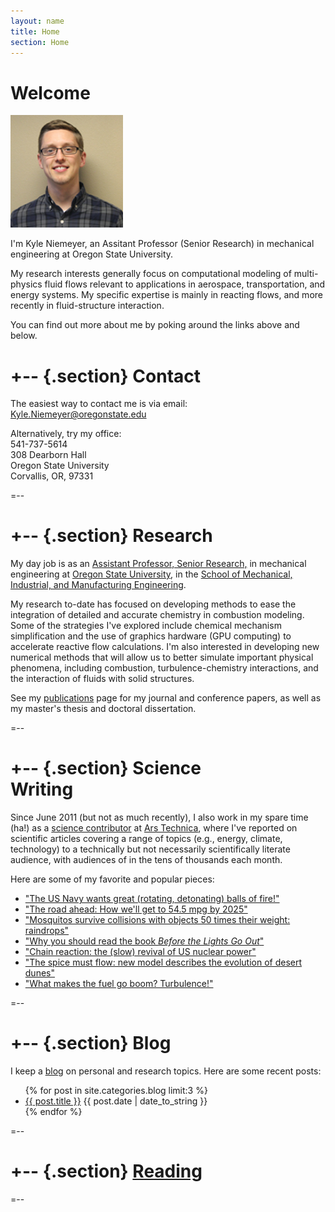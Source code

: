 ```yaml
---
layout: name
title: Home
section: Home
---
```


Welcome
=======

<img class='inset right' src='/images/kyle-niemeyer-web.jpg' title='Kyle Niemeyer' width='180px' />

I'm Kyle Niemeyer, an Assitant Professor (Senior Research) in mechanical engineering at Oregon State University.  


My research interests generally focus on computational modeling of multi-physics fluid flows relevant to applications in aerospace, transportation, and energy systems. My specific expertise is mainly in reacting flows, and more recently in fluid-structure interaction.  

You can find out more about me by poking around the links above and below.  

+--	{.section}
Contact
========

The easiest way to contact me is via email:  
<Kyle.Niemeyer@oregonstate.edu>  

Alternatively, try my office:  
541-737-5614  
308 Dearborn Hall  
Oregon State University  
Corvallis, OR, 97331

=--

+--	{.section}
Research
========

My day job is as an [Assistant Professor, Senior Research,](/work) in mechanical engineering at [Oregon State University](http://oregonstate.edu/), in the [School of Mechanical, Industrial, and Manufacturing Engineering](http://mime.oregonstate.edu).  

My research to-date has focused on developing methods to ease the integration of detailed and accurate chemistry in combustion modeling. Some of the strategies I've explored include chemical mechanism simplification and the use of graphics hardware (GPU computing) to accelerate reactive flow calculations. I'm also interested in developing new numerical methods that will allow us to better simulate important physical phenomena, including combustion,  turbulence-chemistry interactions, and the interaction of fluids with solid structures.  

See my [publications](/work/pubs) page for my journal and conference papers, as well as my master's thesis and doctoral dissertation.  

=--

+-- {.section}
Science <br/> Writing
===============

Since June 2011 (but not as much recently), I also work in my spare time (ha!) as a [science contributor][kylears] at [Ars Technica][ars], where I've reported on scientific articles covering a range of topics (e.g., energy, climate, technology) to a technically but not necessarily scientifically literate audience, with audiences of in the tens of thousands each month.

Here are some of my favorite and popular pieces:

- ["The US Navy wants great (rotating, detonating) balls of fire!"](http://arstechnica.com/science/2012/11/the-us-navy-wants-great-rotating-detonating-balls-of-fire/)
- ["The road ahead: How we'll get to 54.5 mpg by 2025"](http://arstechnica.com/features/2012/10/the-road-ahead-how-well-get-to-54-5-mpg-by-2025/)
- ["Mosquitos survive collisions with objects 50 times their weight: raindrops"](http://arstechnica.com/science/2012/06/mosquitos-survive-collisions-with-objects-50-times-their-weight-raindrops/)
- ["Why you should read the book _Before the Lights Go Out_"](http://arstechnica.com/science/2012/04/why-you-should-read-the-book-before-the-lights-go-out/)
- ["Chain reaction: the (slow) revival of US nuclear power"](http://arstechnica.com/science/2012/03/chain-reaction-the-slow-revival-of-us-nuclear-power/)
- ["The spice must flow: new model describes the evolution of desert dunes"](http://arstechnica.com/science/2012/02/the-spice-must-flow-describing-the-evolution-of-desert-dunes/)
- ["What makes the fuel go boom? Turbulence!"](http://arstechnica.com/science/2011/07/what-makes-the-fuel-go-boom-turbulence/)

=--

+-- {.section}
Blog
=====
I keep a [blog](/blog/) on personal and research topics. Here are some recent posts:

<ul class="compact recent">
  {% for post in site.categories.blog limit:3 %}
  <li>
    <a href="{{ post.url }}">{{ post.title }}</a>
    <span class="date">{{ post.date | date_to_string }}</span>
  </li>
  {% endfor %}
</ul>
=--

+-- {.section}
[Reading](http://www.goodreads.com/kyleniemeyer)
==============================================

<style type="text/css" media="screen">
  .gr_grid_container { /* customize grid container div here. eg: width: 500px; */ }
  .gr_grid_book_container {
    /* customize book cover container div here */
    float: left;
    width: 98px;
    height: 160px;
    padding: 0px 0px;
    overflow: hidden;
  }
</style>
<script type="text/javascript" charset="utf-8" src="https://www.goodreads.com/review/grid_widget/1983734?cover_size=medium&amp;hide_link=&amp;hide_title=true&amp;num_books=20&amp;order=a&amp;shelf=currently-reading&amp;sort=date_added&amp;widget_id=1429216460"> </script>

=--

[kylears]: http://arstechnica.com/author/kyle-niemeyer/
[ars]: http://arstechnica.com/